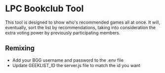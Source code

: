 LPC Bookclub Tool
=========================

This tool is designed to show who's recommended games all at once. It will, eventually, sort the list by recommendations, taking into consideration the extra voting power by previously participating members.

Remixing
--------

* Add your BGG username and password to the .env file 
* Update GEEKLIST_ID the server.js file to match the id you want
